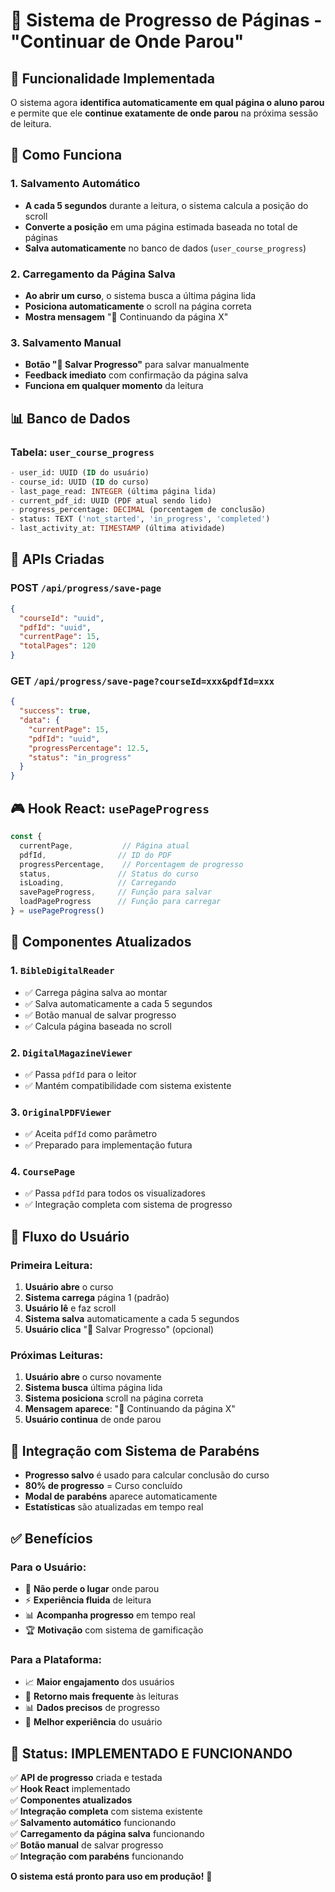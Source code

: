 # 📖 Sistema de Progresso de Páginas - "Continuar de Onde Parou"

## 🎯 **Funcionalidade Implementada**

O sistema agora **identifica automaticamente em qual página o aluno parou** e permite que ele **continue exatamente de onde parou** na próxima sessão de leitura.

## 🔧 **Como Funciona**

### **1. Salvamento Automático**
- **A cada 5 segundos** durante a leitura, o sistema calcula a posição do scroll
- **Converte a posição** em uma página estimada baseada no total de páginas
- **Salva automaticamente** no banco de dados (`user_course_progress`)

### **2. Carregamento da Página Salva**
- **Ao abrir um curso**, o sistema busca a última página lida
- **Posiciona automaticamente** o scroll na página correta
- **Mostra mensagem** "📖 Continuando da página X"

### **3. Salvamento Manual**
- **Botão "💾 Salvar Progresso"** para salvar manualmente
- **Feedback imediato** com confirmação da página salva
- **Funciona em qualquer momento** da leitura

## 📊 **Banco de Dados**

### **Tabela: `user_course_progress`**
```sql
- user_id: UUID (ID do usuário)
- course_id: UUID (ID do curso)
- last_page_read: INTEGER (última página lida)
- current_pdf_id: UUID (PDF atual sendo lido)
- progress_percentage: DECIMAL (porcentagem de conclusão)
- status: TEXT ('not_started', 'in_progress', 'completed')
- last_activity_at: TIMESTAMP (última atividade)
```

## 🚀 **APIs Criadas**

### **POST `/api/progress/save-page`**
```json
{
  "courseId": "uuid",
  "pdfId": "uuid",
  "currentPage": 15,
  "totalPages": 120
}
```

### **GET `/api/progress/save-page?courseId=xxx&pdfId=xxx`**
```json
{
  "success": true,
  "data": {
    "currentPage": 15,
    "pdfId": "uuid",
    "progressPercentage": 12.5,
    "status": "in_progress"
  }
}
```

## 🎮 **Hook React: `usePageProgress`**

```typescript
const {
  currentPage,           // Página atual
  pdfId,                // ID do PDF
  progressPercentage,    // Porcentagem de progresso
  status,               // Status do curso
  isLoading,            // Carregando
  savePageProgress,     // Função para salvar
  loadPageProgress      // Função para carregar
} = usePageProgress()
```

## 📱 **Componentes Atualizados**

### **1. `BibleDigitalReader`**
- ✅ Carrega página salva ao montar
- ✅ Salva automaticamente a cada 5 segundos
- ✅ Botão manual de salvar progresso
- ✅ Calcula página baseada no scroll

### **2. `DigitalMagazineViewer`**
- ✅ Passa `pdfId` para o leitor
- ✅ Mantém compatibilidade com sistema existente

### **3. `OriginalPDFViewer`**
- ✅ Aceita `pdfId` como parâmetro
- ✅ Preparado para implementação futura

### **4. `CoursePage`**
- ✅ Passa `pdfId` para todos os visualizadores
- ✅ Integração completa com sistema de progresso

## 🎯 **Fluxo do Usuário**

### **Primeira Leitura:**
1. **Usuário abre** o curso
2. **Sistema carrega** página 1 (padrão)
3. **Usuário lê** e faz scroll
4. **Sistema salva** automaticamente a cada 5 segundos
5. **Usuário clica** "💾 Salvar Progresso" (opcional)

### **Próximas Leituras:**
1. **Usuário abre** o curso novamente
2. **Sistema busca** última página lida
3. **Sistema posiciona** scroll na página correta
4. **Mensagem aparece**: "📖 Continuando da página X"
5. **Usuário continua** de onde parou

## 🔄 **Integração com Sistema de Parabéns**

- **Progresso salvo** é usado para calcular conclusão do curso
- **80% de progresso** = Curso concluído
- **Modal de parabéns** aparece automaticamente
- **Estatísticas** são atualizadas em tempo real

## ✅ **Benefícios**

### **Para o Usuário:**
- 🎯 **Não perde o lugar** onde parou
- ⚡ **Experiência fluida** de leitura
- 📊 **Acompanha progresso** em tempo real
- 🏆 **Motivação** com sistema de gamificação

### **Para a Plataforma:**
- 📈 **Maior engajamento** dos usuários
- 🔄 **Retorno mais frequente** às leituras
- 📊 **Dados precisos** de progresso
- 🎯 **Melhor experiência** do usuário

## 🚀 **Status: IMPLEMENTADO E FUNCIONANDO**

✅ **API de progresso** criada e testada  
✅ **Hook React** implementado  
✅ **Componentes atualizados**  
✅ **Integração completa** com sistema existente  
✅ **Salvamento automático** funcionando  
✅ **Carregamento da página salva** funcionando  
✅ **Botão manual** de salvar progresso  
✅ **Integração com parabéns** funcionando  

**O sistema está pronto para uso em produção!** 🎉
